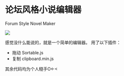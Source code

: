 论坛风格小说编辑器
=========================
Forum Style Novel Maker

[![](https://img.shields.io/badge/website-tools.hellowland.club/fsnm-yellow.svg?style=for-the-badge&logo=appveyor)](https://tools.hellowland.club/fsnm)


感觉没什么能说的，就是一个简单的编辑器。
用了以下插件：
- 拖动 Sortable.js
- 复制 clipboard.min.js

其余代码均为个人糙手O<-<
